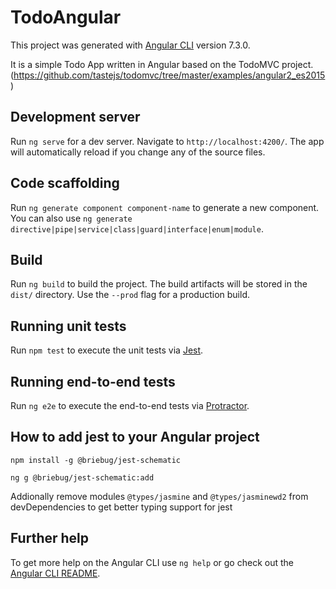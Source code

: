 # TodoAngular

This project was generated with [Angular CLI](https://github.com/angular/angular-cli) version 7.3.0.

It is a simple Todo App written in Angular based on the TodoMVC project. (https://github.com/tastejs/todomvc/tree/master/examples/angular2_es2015)

## Development server

Run `ng serve` for a dev server. Navigate to `http://localhost:4200/`. The app will automatically reload if you change any of the source files.

## Code scaffolding

Run `ng generate component component-name` to generate a new component. You can also use `ng generate directive|pipe|service|class|guard|interface|enum|module`.

## Build

Run `ng build` to build the project. The build artifacts will be stored in the `dist/` directory. Use the `--prod` flag for a production build.

## Running unit tests

Run `npm test` to execute the unit tests via [Jest](https://jestjs.io).

## Running end-to-end tests

Run `ng e2e` to execute the end-to-end tests via [Protractor](http://www.protractortest.org/).

## How to add jest to your Angular project

```
npm install -g @briebug/jest-schematic

ng g @briebug/jest-schematic:add
```

Addionally remove modules `@types/jasmine` and `@types/jasminewd2` from devDependencies to get better typing support for jest

## Further help

To get more help on the Angular CLI use `ng help` or go check out the [Angular CLI README](https://github.com/angular/angular-cli/blob/master/README.md).

